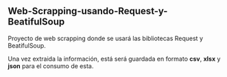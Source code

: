 ## Web-Scrapping-usando-Request-y-BeatifulSoup

Proyecto de web scrapping donde se usará las bibliotecas Request y BeatifulSoup.

Una vez extraida la información, está será guardada en formato **csv**, **xlsx** y **json** para el consumo de esta.
